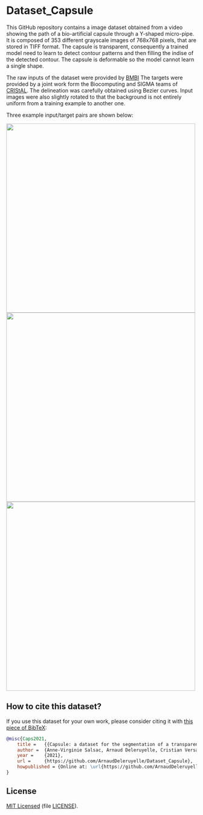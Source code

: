 # Dataset_Capsule

This GitHub repository contains a image dataset obtained from a video showing the path of a bio-artificial capsule through a Y-shaped micro-pipe.
It is composed of 353 different grayscale images of 768x768 pixels, that are stored in TIFF format. 
The capsule is transparent, consequently a trained model need to learn to detect contour patterns and then filling the indise of the detected contour. The capsule is deformable so the model cannot learn a single shape. 

The raw inputs of the dataset were provided by [BMBI](https://bmbi.utc.fr)
The targets were provided by a joint work form the Biocomputing and SIGMA teams of [CRIStAL](https://www.cristal.univ-lille.fr). The delineation was carefully obtained using Bezier curves. Input images were also slightly rotated to that the background is not entirely uniform from a training example to another one. 

Three example input/target pairs are shown below:

<img src="https://user-images.githubusercontent.com/16539991/135630329-6f3d0f27-9962-4dc2-94bb-3e3553bba6d7.png" width="500">
<img src="https://user-images.githubusercontent.com/16539991/135630593-cd4ee5e0-87f3-45b5-81fd-a76f6eca6c83.png" width="500">
<img src="https://user-images.githubusercontent.com/16539991/135630606-3b9ece16-b855-4693-b47a-708a43aa6100.png" width="500">


## How to cite this dataset?
If you use this dataset for your own work, please consider citing it with [this piece of BibTeX](capsule.bib):


```bibtex
@misc{Caps2021,
    title =   {{Capsule: a dataset for the segmentation of a transparent and deformable capsule.}},
    author =  {Anne-Virginie Salsac, Arnaud Deleruyelle, Cristian Versari, John Klein},
    year =    {2021},
    url =     {https://github.com/ArnaudDeleruyelle/Dataset_Capsule},
    howpublished = {Online at: \url{https://github.com/ArnaudDeleruyelle/Dataset_Capsule}},
}
```


## License 
[MIT Licensed](https://github.com/ArnaudDeleruyelle/Dataset_Capsule/blob/main/LICENCE) (file [LICENSE](LICENSE)).
